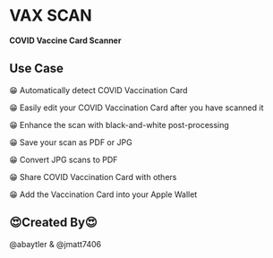# VAX SCAN
**COVID Vaccine Card Scanner**

## Use Case

😁 Automatically detect COVID Vaccination Card

😁 Easily edit your COVID Vaccination Card after you have scanned it

😁 Enhance the scan with black-and-white post-processing

😁 Save your scan as PDF or JPG

😁 Convert JPG scans to PDF

😁 Share COVID Vaccination Card with others

😁 Add the Vaccination Card into your Apple Wallet


## 😍Created By😍
@abaytler & @jmatt7406
